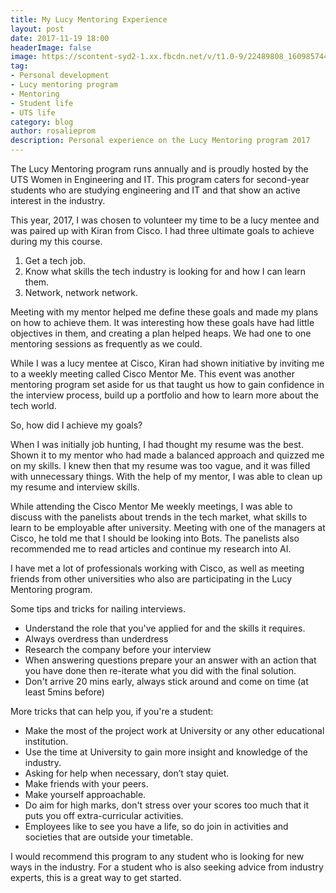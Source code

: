 ```yaml
---
title: My Lucy Mentoring Experience
layout: post
date: 2017-11-19 18:00
headerImage: false
image: https://scontent-syd2-1.xx.fbcdn.net/v/t1.0-9/22489808_1609857449072376_7375126446026290240_n.jpg?oh=56b3aa5a818e0544562ff6e5d24fd7b3&oe=5A8E0383
tag:
- Personal development
- Lucy mentoring program
- Mentoring
- Student life
- UTS life
category: blog
author: rosalieprom
description: Personal experience on the Lucy Mentoring program 2017
---
```


The Lucy Mentoring program runs annually and is proudly hosted by the UTS Women in Engineering and IT. This program caters for second-year students who are studying engineering and IT and that show an active interest in the industry. 

This year, 2017, I was chosen to volunteer my time to be a lucy mentee and was paired up with Kiran from Cisco. I had three ultimate goals to achieve during my this course. 

1. Get a tech job.
2. Know what skills the tech industry is looking for and how I can learn them.
3. Network, network network. 

Meeting with my mentor helped me define these goals and made my plans on how to achieve them. It was interesting how these goals have had little objectives in them, and creating a plan helped heaps. We had one to one mentoring sessions as frequently as we could. 

While I was a lucy mentee at Cisco, Kiran had shown initiative by inviting me to a weekly meeting called Cisco Mentor Me. This event was another mentoring program set aside for us that taught us how to gain confidence in the interview process, build up a portfolio and how to learn more about the tech world. 

So, how did I achieve my goals? 

When I was initially job hunting, I had thought my resume was the best. Shown it to my mentor who had made a balanced approach and quizzed me on my skills. I knew then that my resume was too vague, and it was filled with unnecessary things. With the help of my mentor, I was able to clean up my resume and interview skills.

While attending the Cisco Mentor Me weekly meetings, I was able to discuss with the panelists about trends in the tech market, what skills to learn to be employable after university. Meeting with one of the managers at Cisco, he told me that I should be looking into Bots. The panelists also recommended me to read articles and continue my research into AI. 

I have met a lot of professionals working with Cisco, as well as meeting friends from other universities who also are participating in the Lucy Mentoring program. 

Some tips and tricks for nailing interviews. 
* Understand the role that you've applied for and the skills it requires. 
* Always overdress than underdress
* Research the company before your interview
* When answering questions prepare your an answer with an action that you have done then re-iterate what you did with the final solution. 
* Don't arrive 20 mins early, always stick around and come on time (at least 5mins before)

More tricks that can help you, if you're a student:
* Make the most of the project work at University or any other educational institution. 
* Use the time at University to gain more insight and knowledge of the industry. 
* Asking for help when necessary, don’t stay quiet. 
* Make friends with your peers. 
* Make yourself approachable. 
* Do aim for high marks, don't stress over your scores too much that it puts you off extra-curricular activities. 
* Employees like to see you have a life, so do join in activities and societies that are outside your timetable.  

I would recommend this program to any student who is looking for new ways in the industry. For a student who is also seeking advice from industry experts, this is a great way to get started.